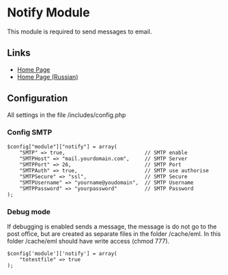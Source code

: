 Notify Module
==================

This module is required to send messages to email.

Links
-----
  * [Home Page](http://abricos.org/mods/notify/)
  * [Home Page (Russian)](http://ru.abricos.org/mods/notify/)

Configuration
-----

All settings in the file /includes/config.php

### Config SMTP
 
	$config["module"]["notify"] = array(
		"SMTP" => true,                          // SMTP enable
		"SMTPHost" => "mail.yourdomain.com",     // SMTP Server
		"SMTPPort" => 26,                        // SMTP Port
		"SMTPAuth" => true,                      // SMTP use authorise
		"SMTPSecure" => "ssl",                   // SMTP Secure
		"SMTPUsername" => "yourname@youdomain",  // SMTP Username
		"SMTPPassword" => "yourpassword"         // SMTP Password
	);
 
### Debug mode
 
If debugging is enabled sends a message, the message is do not go 
to the post office, but are created as separate files in the 
folder /cache/eml. 
In this folder /cache/eml should have write access (chmod 777).

	$config['module']['notify'] = array(
		"totestfile" => true
	);
 